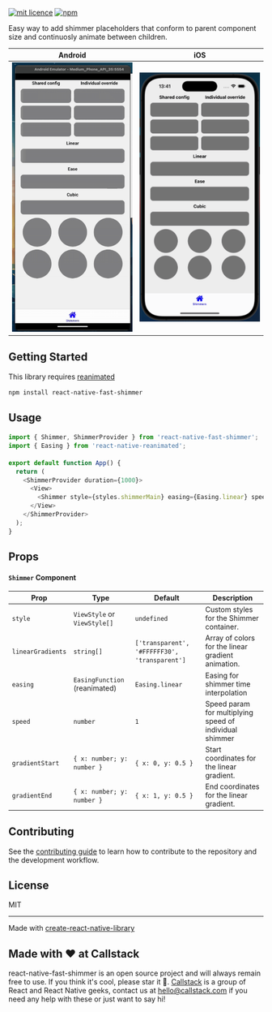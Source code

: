 [![mit licence][license-badge]][license]
[![npm][npm]][npm-url]

Easy way to add shimmer placeholders that conform to parent component size and continuosly animate between children.

| Android                                      | iOS                              |
| -------------------------------------------- | -------------------------------- |
| ![android](./docs/android.gif 'Android gif') | ![ios](./docs/ios.gif 'iOS gif') |

## Getting Started

This library requires [reanimated](https://docs.swmansion.com/react-native-reanimated/)

```sh
npm install react-native-fast-shimmer
```

## Usage

```js
import { Shimmer, ShimmerProvider } from 'react-native-fast-shimmer';
import { Easing } from 'react-native-reanimated';

export default function App() {
  return (
    <ShimmerProvider duration={1000}>
      <View>
        <Shimmer style={styles.shimmerMain} easing={Easing.linear} speed={1} />
      </View>
    </ShimmerProvider>
  );
}
```

## Props

#### `Shimmer` Component

| Prop              | Type                          | Default                                       | Description                                             |
| ----------------- | ----------------------------- | --------------------------------------------- | ------------------------------------------------------- |
| `style`           | `ViewStyle` or `ViewStyle[]`  | `undefined`                                   | Custom styles for the Shimmer container.                |
| `linearGradients` | `string[]`                    | `['transparent', '#FFFFFF30', 'transparent']` | Array of colors for the linear gradient animation.      |
| `easing`          | `EasingFunction` (reanimated) | `Easing.linear`                               | Easing for shimmer time interpolation                   |
| `speed`           | `number`                      | `1`                                           | Speed param for multiplying speed of individual shimmer |
| `gradientStart`   | `{ x: number; y: number }`    | `{ x: 0, y: 0.5 }`                            | Start coordinates for the linear gradient.              |
| `gradientEnd`     | `{ x: number; y: number }`    | `{ x: 1, y: 0.5 }`                            | End coordinates for the linear gradient.                |

## Contributing

See the [contributing guide](CONTRIBUTING.md) to learn how to contribute to the repository and the development workflow.

## License

MIT

---

Made with [create-react-native-library](https://github.com/callstack/react-native-builder-bob)

## Made with ❤️ at Callstack

react-native-fast-shimmer is an open source project and will always remain free to use. If you think it's cool, please star it 🌟. [Callstack][callstack-readme-with-love] is a group of React and React Native geeks, contact us at [hello@callstack.com](mailto:hello@callstack.com) if you need any help with these or just want to say hi!

<!-- badges -->

[callstack-readme-with-love]: https://callstack.com/?utm_source=github.com&utm_medium=referral&utm_campaign=fast-shimmers&utm_term=readme-with-love
[license-badge]: https://img.shields.io/npm/l/react-native-fast-shimmer?style=for-the-badge
[license]: https://github.com/callstack/react-native-fast-shimmer/blob/main/LICENSE
[npm-url]: https://npmjs.com/package/react-native-fast-shimmer
[npm]: https://img.shields.io/npm/v/react-native-fast-shimmer?style=for-the-badge
